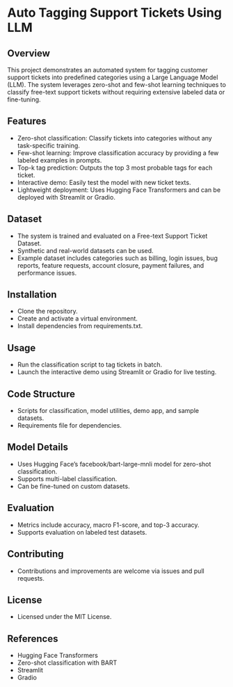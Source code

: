 # Auto Tagging Support Tickets Using LLM

## Overview

This project demonstrates an automated system for tagging customer support tickets into predefined categories using a Large Language Model (LLM). The system leverages zero-shot and few-shot learning techniques to classify free-text support tickets without requiring extensive labeled data or fine-tuning.

## Features

- Zero-shot classification: Classify tickets into categories without any task-specific training.
- Few-shot learning: Improve classification accuracy by providing a few labeled examples in prompts.
- Top-k tag prediction: Outputs the top 3 most probable tags for each ticket.
- Interactive demo: Easily test the model with new ticket texts.
- Lightweight deployment: Uses Hugging Face Transformers and can be deployed with Streamlit or Gradio.

## Dataset

- The system is trained and evaluated on a Free-text Support Ticket Dataset.
- Synthetic and real-world datasets can be used.
- Example dataset includes categories such as billing, login issues, bug reports, feature requests, account closure, payment failures, and performance issues.

## Installation

- Clone the repository.
- Create and activate a virtual environment.
- Install dependencies from requirements.txt.

## Usage

- Run the classification script to tag tickets in batch.
- Launch the interactive demo using Streamlit or Gradio for live testing.

## Code Structure

- Scripts for classification, model utilities, demo app, and sample datasets.
- Requirements file for dependencies.

## Model Details

- Uses Hugging Face’s facebook/bart-large-mnli model for zero-shot classification.
- Supports multi-label classification.
- Can be fine-tuned on custom datasets.

## Evaluation

- Metrics include accuracy, macro F1-score, and top-3 accuracy.
- Supports evaluation on labeled test datasets.

## Contributing

- Contributions and improvements are welcome via issues and pull requests.

## License

- Licensed under the MIT License.

## References

- Hugging Face Transformers
- Zero-shot classification with BART
- Streamlit
- Gradio
